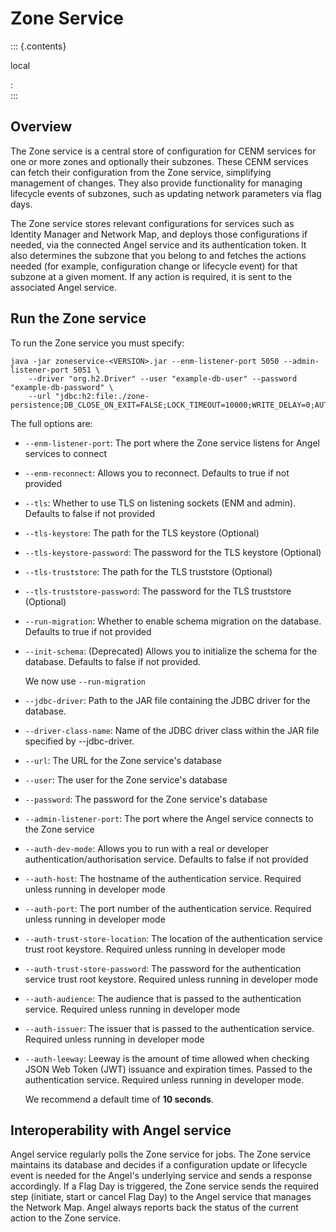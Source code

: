 Zone Service
============

::: {.contents}

local

:   
:::

Overview
-------

The Zone service is a central store of configuration for CENM services
for one or more zones and optionally their subzones. These CENM services
can fetch their configuration from the Zone service, simplifying
management of changes. They also provide functionality for managing
lifecycle events of subzones, such as updating network parameters via
flag days.

The Zone service stores relevant configurations for services such as Identity
Manager and Network Map, and deploys those configurations if needed, via the
connected Angel service and its authentication token. It also determines the subzone that you belong to and fetches the actions needed (for example, configuration change or lifecycle event) for that subzone at a given moment. If any action is required, it is sent to the associated Angel service. 

Run the Zone service
------------------------

To run the Zone service you must specify:

``` {.bash}
java -jar zoneservice-<VERSION>.jar --enm-listener-port 5050 --admin-listener-port 5051 \
    --driver "org.h2.Driver" --user "example-db-user" --password "example-db-password" \
    --url "jdbc:h2:file:./zone-persistence;DB_CLOSE_ON_EXIT=FALSE;LOCK_TIMEOUT=10000;WRITE_DELAY=0;AUTO_SERVER_PORT=0"
```

The full options are:

-   `--enm-listener-port`: The port where the Zone service listens for Angel services to connect
-   `--enm-reconnect`:  Allows you to reconnect. Defaults to true if not
    provided
-   `--tls`: Whether to use TLS on listening sockets (ENM and admin). Defaults to false if
    not provided
-   `--tls-keystore`: The path for the TLS keystore (Optional)
-   `--tls-keystore-password`: The password for the TLS keystore
    (Optional)
-   `--tls-truststore`: The path for the TLS truststore (Optional)
-   `--tls-truststore-password`: The password for the TLS truststore (Optional)
-   `--run-migration`:  Whether to enable schema migration on the database. Defaults to true if not provided
-   `--init-schema`: (Deprecated) Allows you to initialize the schema for the database. Defaults to false if not provided. 
    
    We now use `--run-migration`
-   `--jdbc-driver`:  Path to the JAR file containing the JDBC driver for the database.
-   `--driver-class-name`: Name of the JDBC driver class within the JAR file specified by                   --jdbc-driver.
-   `--url`: The URL for the Zone service's database
-   `--user`: The user for the Zone service's database
-   `--password`: The password for the Zone service's database
-   `--admin-listener-port`: The port where the Angel service connects to the Zone service
- `--auth-dev-mode`: Allows you to run with a real or developer
    authentication/authorisation service. Defaults to false if not
    provided 
-   `--auth-host`: The hostname of the authentication service. Required
    unless running in developer mode
-   `--auth-port`: The port number of the authentication service. Required
    unless running in developer mode
-   `--auth-trust-store-location`: The location of the authentication service trust root keystore. Required unless running in developer mode
-  `--auth-trust-store-password`: The password for the authentication
    service trust root keystore. Required unless running in developer mode

- `--auth-audience`: The audience that is passed to the authentication service. Required unless running in developer mode
-   `--auth-issuer`: The issuer that is passed to the authentication service.
    Required unless running in developer mode

- `--auth-leeway`: Leeway is the amount of time allowed when checking JSON Web Token (JWT) issuance and expiration times. Passed to the authentication service.
    Required unless running in developer mode. 

    We recommend a default time of **10 seconds**.



Interoperability with Angel service
-----------------------------------

Angel service regularly polls the Zone service for jobs. The Zone service
maintains its database and decides if a configuration update or
lifecycle event is needed for the Angel's underlying service and sends
a response accordingly. If a Flag Day is triggered, the Zone service
sends the required step (initiate, start or cancel Flag Day) to the
Angel service that manages the Network Map. Angel always reports back the status of the current action to the Zone service.
